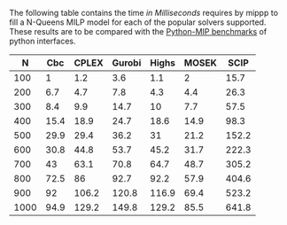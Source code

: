 The following table contains the time *in Milliseconds* requires by mippp to fill a N-Queens MILP model for each of the popular solvers supported.
These results are to be compared with the [Python-MIP benchmarks](https://python-mip.readthedocs.io/en/latest/bench.html#) of python interfaces.

| N    | Cbc  | CPLEX | Gurobi | Highs | MOSEK | SCIP  |
|------|------|-------|--------|-------|-------|-------|
| 100  | 1    | 1.2   | 3.6    | 1.1   | 2     | 15.7  |
| 200  | 6.7  | 4.7   | 7.8    | 4.3   | 4.4   | 26.3  |
| 300  | 8.4  | 9.9   | 14.7   | 10    | 7.7   | 57.5  |
| 400  | 15.4 | 18.9  | 24.7   | 18.6  | 14.9  | 98.3  |
| 500  | 29.9 | 29.4  | 36.2   | 31    | 21.2  | 152.2 |
| 600  | 30.8 | 44.8  | 53.7   | 45.2  | 31.7  | 222.3 |
| 700  | 43   | 63.1  | 70.8   | 64.7  | 48.7  | 305.2 |
| 800  | 72.5 | 86    | 92.7   | 92.2  | 57.9  | 404.6 |
| 900  | 92   | 106.2 | 120.8  | 116.9 | 69.4  | 523.2 |
| 1000 | 94.9 | 129.2 | 149.8  | 129.2 | 85.5  | 641.8 |
